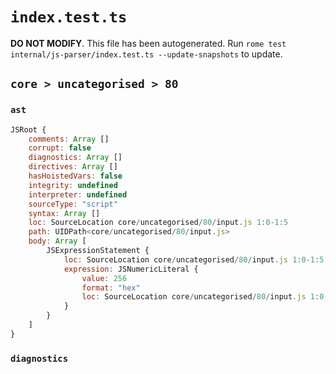 # `index.test.ts`

**DO NOT MODIFY**. This file has been autogenerated. Run `rome test internal/js-parser/index.test.ts --update-snapshots` to update.

## `core > uncategorised > 80`

### `ast`

```javascript
JSRoot {
	comments: Array []
	corrupt: false
	diagnostics: Array []
	directives: Array []
	hasHoistedVars: false
	integrity: undefined
	interpreter: undefined
	sourceType: "script"
	syntax: Array []
	loc: SourceLocation core/uncategorised/80/input.js 1:0-1:5
	path: UIDPath<core/uncategorised/80/input.js>
	body: Array [
		JSExpressionStatement {
			loc: SourceLocation core/uncategorised/80/input.js 1:0-1:5
			expression: JSNumericLiteral {
				value: 256
				format: "hex"
				loc: SourceLocation core/uncategorised/80/input.js 1:0-1:5
			}
		}
	]
}
```

### `diagnostics`

```

```

